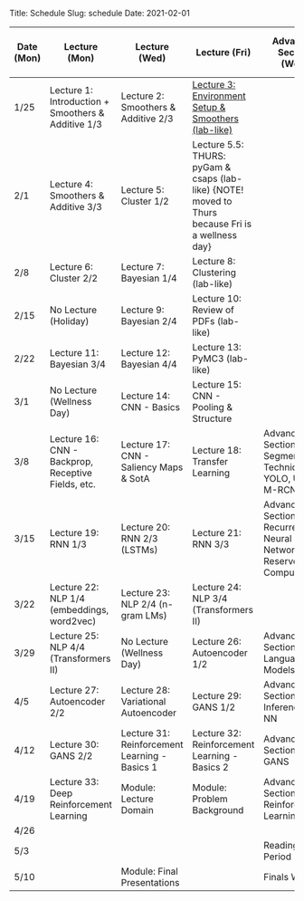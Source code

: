 Title: Schedule
Slug: schedule
Date: 2021-02-01


|Date (Mon)|Lecture (Mon)|Lecture (Wed)|Lecture (Fri)|Advanced Section (Wed)|Assignment (R:Released Wed - D:Due Wed)|
|-----|-----|-----|-----|-----|-----|
|1/25|Lecture 1: Introduction + Smoothers & Additive 1/3|Lecture 2: Smoothers & Additive 2/3|[Lecture 3: Environment Setup & Smoothers (lab-like)]({filename}/lectures/lecture03/index.md)|||
|2/1|Lecture 4: Smoothers & Additive 3/3|Lecture 5: Cluster 1/2|Lecture 5.5: THURS: pyGam & csaps (lab-like) {NOTE! moved to Thurs because Fri is a wellness day} ||R:HW1 |
|2/8|Lecture 6: Cluster 2/2|Lecture 7: Bayesian 1/4|Lecture 8: Clustering (lab-like)||R:HW2 - D:HW1|
|2/15|No Lecture (Holiday)|Lecture 9: Bayesian 2/4|Lecture 10: Review of PDFs (lab-like)||R:HW3 - D:HW2|
|2/22|Lecture 11: Bayesian 3/4|Lecture 12: Bayesian 4/4|Lecture 13: PyMC3 (lab-like)|||
|3/1|No Lecture (Wellness Day)|Lecture 14: CNN - Basics|Lecture 15: CNN - Pooling & Structure||R: HW4 - D: HW3|
|3/8|Lecture 16: CNN - Backprop, Receptive Fields, etc.|Lecture 17: CNN - Saliency Maps & SotA|Lecture 18: Transfer Learning|Advanced Section 1: Segmentation Techniques, YOLO, Unet, & M-RCNN||
|3/15|Lecture 19:  RNN 1/3|Lecture 20: RNN 2/3 (LSTMs)|Lecture 21: RNN 3/3|Advanced Section 2: Recurrent Neural Networks and Reservoir Computing|R:HW5 - D:HW4|
|3/22|Lecture 22: NLP 1/4 (embeddings, word2vec)|Lecture 23: NLP 2/4 (n-gram LMs)|Lecture 24: NLP 3/4 (Transformers II)||R:HW6 -  D:HW5|
|3/29|Lecture 25: NLP 4/4 (Transformers II)|No Lecture (Wellness Day)|Lecture 26: Autoencoder 1/2|Advanced Section 3: Language Models||
|4/5|Lecture 27: Autoencoder 2/2|Lecture 28: Variational Autoencoder|Lecture 29: GANS 1/2|Advanced Section 4: Inference in NN|R:HW7 - D:HW6|
|4/12|Lecture 30: GANS 2/2|Lecture 31: Reinforcement Learning - Basics 1|Lecture 32: Reinforcement Learning - Basics 2|Advanced Section 5: GANS|D:HW7|
|4/19|Lecture 33: Deep Reinforcement Learning|Module: Lecture Domain|Module: Problem Background|Advanced Section:6 Reinforcement Learning||
|4/26||||||
|5/3||||Reading Period||
|5/10||Module: Final Presentations||Finals Week||
